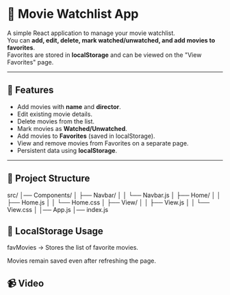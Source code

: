 # 🎥 Movie Watchlist App

A simple React application to manage your movie watchlist.  
You can **add, edit, delete, mark watched/unwatched, and add movies to favorites**.  
Favorites are stored in **localStorage** and can be viewed on the "View Favorites" page.

---

## 🚀 Features

- Add movies with **name** and **director**.
- Edit existing movie details.
- Delete movies from the list.
- Mark movies as **Watched/Unwatched**.
- Add movies to **Favorites** (saved in localStorage).
- View and remove movies from Favorites on a separate page.
- Persistent data using **localStorage**.

---

## 📂 Project Structure

src/
│── Components/
│ ├── Navbar/
│ │ └── Navbar.js
│ ├── Home/
│ │ ├── Home.js
│ │ └── Home.css
│ ├── View/
│ │ ├── View.js
│ │ └── View.css
│
│── App.js
│── index.js


## 💾 LocalStorage Usage

favMovies → Stores the list of favorite movies.

Movies remain saved even after refreshing the page.

## 📹 Video

